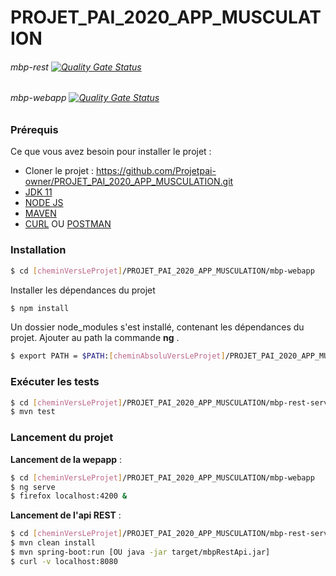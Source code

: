 # PROJET_PAI_2020_APP_MUSCULATION 

###### mbp-rest [![Quality Gate Status](https://sonarcloud.io/api/project_badges/measure?project=mybodypartner-rest&metric=alert_status)](https://sonarcloud.io/dashboard?id=mybodypartner-rest)

###### mbp-webapp [![Quality Gate Status](https://sonarcloud.io/api/project_badges/measure?project=Projetpai-owner_PROJET_PAI_2020_APP_MUSCULATION&metric=alert_status)](https://sonarcloud.io/dashboard?id=Projetpai-owner_PROJET_PAI_2020_APP_MUSCULATION)

### Prérequis

Ce que vous avez besoin pour installer le projet :

* Cloner le projet :  https://github.com/Projetpai-owner/PROJET_PAI_2020_APP_MUSCULATION.git
* [JDK 11](https://www.oracle.com/java/technologies/javase-jdk11-downloads.html)
* [NODE JS](https://nodejs.org/dist/v12.16.1/) 
* [MAVEN](https://maven.apache.org/)
* [CURL](https://curl.haxx.se/) OU [POSTMAN](https://www.postman.com/)

### Installation
``` sh
$ cd [cheminVersLeProjet]/PROJET_PAI_2020_APP_MUSCULATION/mbp-webapp
```

Installer les dépendances du projet
``` sh
$ npm install
```

Un dossier node_modules s'est installé, contenant les dépendances du projet.
Ajouter au path la commande **ng** .

``` sh
$ export PATH = $PATH:[cheminAbsoluVersLeProjet]/PROJET_PAI_2020_APP_MUSCULATION/mbp-webapp/node_modules/@angular/cli/bin/ng
```

### Exécuter les tests

``` sh
$ cd [cheminVersLeProjet]/PROJET_PAI_2020_APP_MUSCULATION/mbp-rest-service
$ mvn test
```
### Lancement du projet

**Lancement de la wepapp** : 
```sh
$ cd [cheminVersLeProjet]/PROJET_PAI_2020_APP_MUSCULATION/mbp-webapp
$ ng serve
$ firefox localhost:4200 &
```

**Lancement de l'api REST** : 
```sh
$ cd [cheminVersLeProjet]/PROJET_PAI_2020_APP_MUSCULATION/mbp-rest-service
$ mvn clean install
$ mvn spring-boot:run [OU java -jar target/mbpRestApi.jar]
$ curl -v localhost:8080
```



